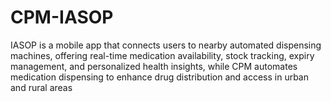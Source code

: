 # CPM-IASOP
IASOP is a mobile app that connects users to nearby automated dispensing machines, offering real-time medication availability, stock tracking, expiry management, and personalized health insights, while CPM automates medication dispensing to enhance drug distribution and access in urban and rural areas
